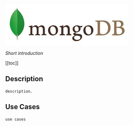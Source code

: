  ![MongoDB](../.vuepress/public/mongodb.jpeg "MongoDB")

*Short introduction*


[[toc]]

## Description
    description.
## Use Cases
    use cases
